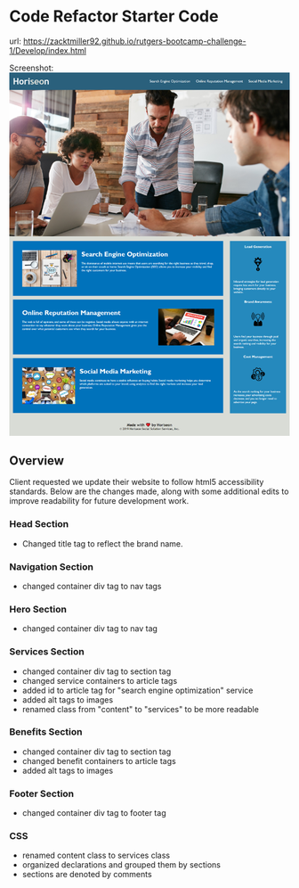 # Code Refactor Starter Code
url:
https://zacktmiller92.github.io/rutgers-bootcamp-challenge-1/Develop/index.html

Screenshot: 
![website screenshot](Develop\assets\images\screenshot.png)

## Overview
Client requested we update their website to follow html5 accessibility standards. Below are the changes made, along with some additional edits to improve readability for future development work. 

### Head Section
- Changed title tag to reflect the brand name. 

### Navigation Section
- changed container div tag to nav tags

### Hero Section
- changed container div tag to nav tag

### Services Section
- changed container div tag to section tag
- changed service containers to article tags
- added id to article tag for "search engine optimization" service
- added alt tags to images
- renamed class from "content" to "services" to be more readable

### Benefits Section
- changed container div tag to section tag
- changed benefit containers to article tags
- added alt tags to images

### Footer Section
- changed container div tag to footer tag

### CSS
- renamed content class to services class
- organized declarations and grouped them by sections
- sections are denoted by comments